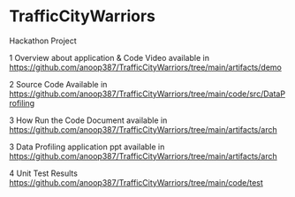 # TrafficCityWarriors
Hackathon Project


1 Overview about application & Code Video available in 
https://github.com/anoop387/TrafficCityWarriors/tree/main/artifacts/demo

2 Source Code Available in 
https://github.com/anoop387/TrafficCityWarriors/tree/main/code/src/DataProfiling

3 How Run the Code Document available in https://github.com/anoop387/TrafficCityWarriors/tree/main/artifacts/arch

3 Data Profiling application ppt available in 
https://github.com/anoop387/TrafficCityWarriors/tree/main/artifacts/arch

4 Unit Test Results
https://github.com/anoop387/TrafficCityWarriors/tree/main/code/test
